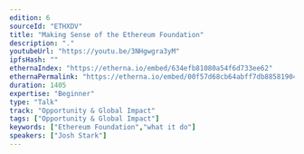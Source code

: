 ```yaml
---
edition: 6
sourceId: "ETHXDV"
title: "Making Sense of the Ethereum Foundation"
description: "."
youtubeUrl: "https://youtu.be/3NHgwgra3yM"
ipfsHash: ""
ethernaIndex: "https://etherna.io/embed/634efb81080a54f6d733ee62"
ethernaPermalink: "https://etherna.io/embed/00f57d68cb64abff7db88581904eab9773d65d1f039226f2bfc12219e6d3d567"
duration: 1405
expertise: "Beginner"
type: "Talk"
track: "Opportunity & Global Impact"
tags: ["Opportunity & Global Impact"]
keywords: ["Ethereum Foundation","what it do"]
speakers: ["Josh Stark"]
---
```


